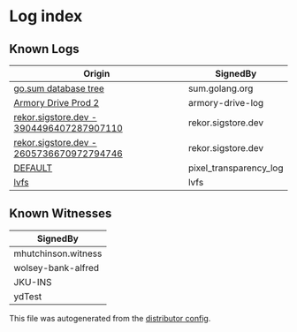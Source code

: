 # Log index

## Known Logs
| Origin | SignedBy |
|--------|----------|
| [go.sum database tree](./bdc0d5078d38fc2b9491df373eb7c0d3365bfe661c83edc89112fd38719dc3a0) | sum.golang.org | 
| [Armory Drive Prod 2](./a49f0a631f86d3e4fc6726e4389d1cc1998731aa58be95e3e81026d35d2b2902) | armory-drive-log | 
| [rekor.sigstore.dev - 3904496407287907110](./9b2bc13a3839d8a954832caa002ce8d7fb3d0bf7f4ce4a310a7dbbf28de101a8) | rekor.sigstore.dev | 
| [rekor.sigstore.dev - 2605736670972794746](./50ed07082843287df5342353a4084563e6eaeb7bbaaa961d45400dde004c1186) | rekor.sigstore.dev | 
| [DEFAULT](./2c24315310cd31babda8707be0c14191a2473dfc6184b6d1e446599c66daab74) | pixel_transparency_log | 
| [lvfs](./622d9da7b4cd227713b204d4bf1d46bc94486b6ddc06ed3a2c13a21cd7718885) | lvfs | 
 

## Known Witnesses

| SignedBy |
|----------|
| mhutchinson.witness | 
| wolsey-bank-alfred | 
| JKU-INS | 
| ydTest | 



This file was autogenerated from the [distributor config](/config.yaml).
